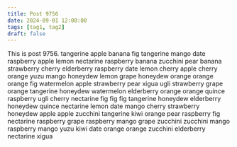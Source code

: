 ```yaml
---
title: Post 9756
date: 2024-09-01 12:00:00
tags: [tag1, tag2]
draft: false
---
```

This is post 9756.
tangerine
apple
banana
fig
tangerine
mango
date
raspberry
apple
lemon
nectarine
raspberry
banana
zucchini
pear
banana
strawberry
cherry
elderberry
raspberry
date
lemon
cherry
apple
cherry
orange
yuzu
mango
honeydew
lemon
grape
honeydew
orange
orange
orange
fig
watermelon
apple
strawberry
pear
xigua
ugli
strawberry
grape
orange
tangerine
honeydew
watermelon
elderberry
orange
orange
quince
raspberry
ugli
cherry
nectarine
fig
fig
fig
tangerine
honeydew
elderberry
honeydew
quince
nectarine
lemon
date
mango
cherry
strawberry
honeydew
apple
apple
zucchini
tangerine
kiwi
orange
pear
raspberry
fig
nectarine
raspberry
grape
raspberry
mango
grape
zucchini
zucchini
mango
raspberry
mango
yuzu
kiwi
date
orange
orange
zucchini
elderberry
nectarine
xigua
